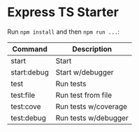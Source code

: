 # Express TS Starter


Run `npm install` and then `npm run ...`:

| Command     | Description          |
|-------------|----------------------|
| start       | Start                |
| start:debug | Start w/debugger     |
| test        | Run tests            |
| test:file   | Run test from file   |
| test:cove   | Run tests w/coverage |
| test:debug  | Run tests w/debugger |

